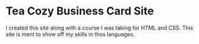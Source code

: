 Tea Cozy Business Card Site
===========================

I created this site along with a course I was taking for HTML and CSS. This site is ment to show off my skills in thos languages.
